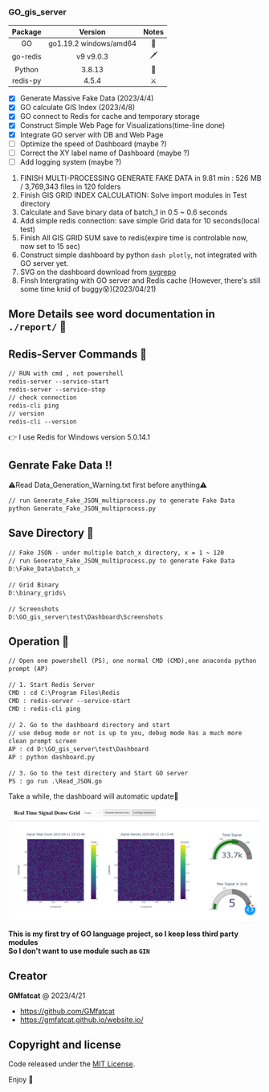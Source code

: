 ### GO_gis_server

| Package | Version | Notes |
| :------:| :-----: | :------: |
| GO  | go1.19.2 windows/amd64 | :hammer: |
| go-redis  | v9 v9.0.3  | :dagger:  |
| Python  |  3.8.13  | :bow_and_arrow:  |
| redis-py  |  4.5.4  | :crossed_swords:|
    
- [x] Generate Massive Fake Data (2023/4/4)
- [x] GO calculate GIS Index (2023/4/8)
- [x] GO connect to Redis for cache and temporary storage
- [x] Construct Simple Web Page for Visualizations(time-line done)
- [x] Integrate GO server with DB and Web Page
- [ ] Optimize the speed of Dashboard (maybe ?)
- [ ] Correct the XY label name of Dashboard (maybe ?)
- [ ] Add logging system (maybe ?)
    
1. FINISH MULTI-PROCESSING GENERATE FAKE DATA in 9.81 min : 526 MB / 3,769,343 files in 120 folders    
2. Finish GIS GRID INDEX CALCULATION: Solve import modules in Test directory    
3. Calculate and Save binary data of batch_1 in 0.5 ~ 0.6 seconds    
4. Add simple redis connection: save simple Grid data for 10 seconds(local test)    
5. Finish All GIS GRID SUM save to redis(expire time is controlable now, now set to 15 sec)    
6. Construct simple dashboard by python ```dash plotly```, not integrated with GO server yet.    
7. SVG on the dashboard download from [svgrepo](https://www.svgrepo.com/)     
8. Finsh Intergrating with GO server and Redis cache (However, there's still some time knid of buggy:dizzy_face:)(2023/04/21)       

## More Details see word documentation in ```./report/```  :page_facing_up:	

## Redis-Server Commands :hugs:
```=
// RUN with cmd , not powershell
redis-server --service-start
redis-server --service-stop
// check connection
redis-cli ping
// version
redis-cli --version
```

:point_right: I use Redis for Windows version 5.0.14.1    

## Genrate Fake Data :bangbang:
:warning:Read Data_Generation_Warning.txt first before anything:warning:
```=
// run Generate_Fake_JSON_multiprocess.py to generate Fake Data
python Generate_Fake_JSON_multiprocess.py
```

## Save Directory :file_folder:   
```=
// Fake JSON - under multiple batch_x directory, x = 1 ~ 120
// run Generate_Fake_JSON_multiprocess.py to generate Fake Data
D:\Fake_Data\batch_x

// Grid Binary
D:\binary_grids\

// Screenshots
D:\GO_gis_server\test\Dashboard\Screenshots
```    

## Operation :signal_strength:
```=
// Open one powershell (PS), one normal CMD (CMD),one anaconda python prompt (AP)

// 1. Start Redis Server
CMD : cd C:\Program Files\Redis
CMD : redis-server --service-start
CMD : redis-cli ping

// 2. Go to the dashboard directory and start 
// use debug mode or not is up to you, debug mode has a much more clean prompt screen
AP : cd D:\GO_gis_server\test\Dashboard
AP : python dashboard.py

// 3. Go to the test directory and Start GO server
PS : go run .\Read_JSON.go
```    

Take a while, the dashboard will automatic update:repeat:  
<p align="center">
  <img src="./test/Dashboard/Screenshots/2023_04_21_15_14_08_fullscreenshot.png" alt="Dashboard Example">
</p>  


**This is my first try of GO language project, so I keep less third party modules**    
**So I don't want to use module such as ```GIN```**    

## Creator

**GMfatcat** @ 2023/4/21

- <https://github.com/GMfatcat>
- <https://gmfatcat.github.io/website.io/>

## Copyright and license

Code released under the [MIT License](https://reponame/blob/master/LICENSE).  

Enjoy :metal:
